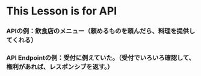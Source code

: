 # This Lesson is for API

### APIの例：飲食店のメニュー（頼めるものを頼んだら、料理を提供してくれる）

### API Endpointの例：受付に例えていた。（受付でいろいろ確認して、権利があれば、レスポンシブを返す。）